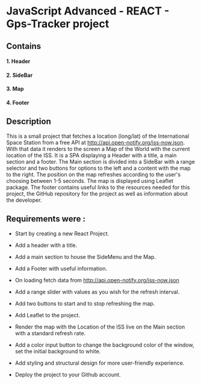 # JavaScript Advanced - REACT - Gps-Tracker project

## Contains

#### 1. Header

#### 2. SideBar

#### 3. Map

#### 4. Footer

## Description

This is a small project that fetches a location (long/lat) of the International Space Station from a free API at http://api.open-notify.org/iss-now.json. With that data it renders to the screen a Map of the World with the current location of the ISS. 
It is a SPA displaying a Header with a title, a main section and a footer.
The Main section is divided into a SideBar with a range selector and two buttons for options to the left and a content with the map to the right. The position on the map refreshes according to the user's choosing between 1-5 seconds. The map is displayed using Leaflet package. The footer contains useful links to the resources needed for this project, the GitHub repository for the project as well as information about the developer. 



## Requirements were :


* Start by creating a new React Project.

* Add a header with a title.

* Add a main section to house the SideMenu and the Map.

* Add a Footer with useful information.

* On loading fetch data from http://api.open-notify.org/iss-now.json

* Add a range slider with values as you wish for the refresh interval.

* Add two buttons to start and to stop refreshing the map.

* Add Leaflet to the project.

* Render the map with the Location of the ISS live on the Main section with a standard refresh rate.

* Add a color input button to change the background color of the window, set the initial background to white.

* Add styling and structural design for more user-friendly experience.

* Deploy the project to your Github account.
